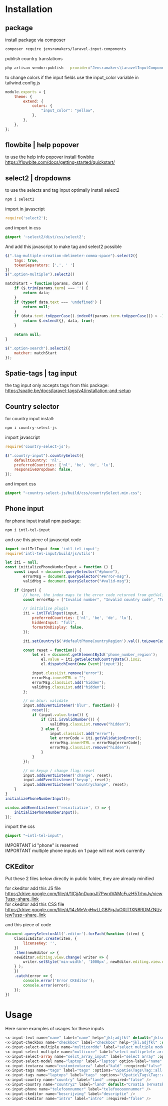# Installation
## package
install package via composer
```bash
composer require jensramakers/laravel-input-components
```
publish country translations
```bash
php artisan vendor:publish --provider="Jensramakers\LaravelInputComponents\LaravelInputComponentsServiceProvider"
```

to change colors if the input fields use the input_color variable in tailwind.config.js
```js
module.exports = {
    theme: {
        extend: {
            colors: {
                "input_color": "yellow",
            },
        },
    },
};
```
## flowbite | help popover
to use the help info popover install flowbite  
https://flowbite.com/docs/getting-started/quickstart/

## select2 | dropdowns
to use the selects and tag input optimally install select2
```bash
npm i select2
```
import in javascript
```js
require('select2');
```
and import in css
```css
@import '~select2/dist/css/select2';
```
And add this javascript to make tag and select2 possible
```js
$(".tag-multiple-creation-delimeter-comma-space").select2({
    tags: true,
    tokenSeparators: [',', ' ']
})
$(".option-multiple").select2()

matchStart = function(params, data) {
    if ($.trim(params.term) === '') {
        return data;
    }
    if (typeof data.text === 'undefined') {
        return null;
    }
    if (data.text.toUpperCase().indexOf(params.term.toUpperCase()) > -1) {
        return $.extend({}, data, true);
    }

    return null;
}

$(".option-search").select2({
    matcher: matchStart
});
```
## Spatie-tags | tag input
the tag input only accepts tags from this package:  
https://spatie.be/docs/laravel-tags/v4/installation-and-setup

## Country selector
for country input install:
```bash
npm i country-select-js
```
import javascript
```js
require('country-select-js');

$(".country-input").countrySelect({
    defaultCountry: 'nl',
    preferredCountries: ['nl', 'be', 'de', 'lu'],
    responsiveDropdown: false,
});
```
and import css
```css
@import "~country-select-js/build/css/countrySelect.min.css";
```
## Phone input
for phone input install npm package:
```bash
npm i intl-tel-input
```
and use this piece of javascript code
```js
import intlTelInput from 'intl-tel-input';
require('intl-tel-input/build/js/utils')

let iti = null;
const initializePhoneNumberInput = function () {
    const input = document.querySelector("#phone"),
        errorMsg = document.querySelector("#error-msg"),
        validMsg = document.querySelector("#valid-msg");

    if (input) {
        // here, the index maps to the error code returned from getValidationError - see readme
        const errorMap = ["Invalid number", "Invalid country code", "Too short", "Too long", "Invalid number"];

        // initialise plugin
        iti = intlTelInput(input, {
            preferredCountries: ['nl', 'be', 'de', 'lu'],
            hiddenInput: "full",
            formatOnDisplay: false,
        });

        iti.setCountry($('#defaultPhoneCountryRegion').val().toLowerCase())

        const reset = function() {
            let el = document.getElementById('phone_number_region');
                el.value = iti.getSelectedCountryData().iso2;
                el.dispatchEvent(new Event('input'));

            input.classList.remove("error");
            errorMsg.innerHTML = "";
            errorMsg.classList.add("hidden");
            validMsg.classList.add("hidden");
        };

        // on blur: validate
        input.addEventListener('blur', function() {
            reset();
            if (input.value.trim()) {
                if (iti.isValidNumber()) {
                    validMsg.classList.remove("hidden");
                } else {
                    input.classList.add("error");
                    let errorCode = iti.getValidationError();
                    errorMsg.innerHTML = errorMap[errorCode];
                    errorMsg.classList.remove("hidden");
                }
            }
        });

        // on keyup / change flag: reset
        input.addEventListener('change', reset);
        input.addEventListener('keyup', reset);
        input.addEventListener("countrychange", reset);
    }
}
initializePhoneNumberInput();

window.addEventListener('reinitialize', () => {
    initializePhoneNumberInput();
});
```
import the css
```css
@import "~intl-tel-input";
```
IMPORTANT id "phone" is reserved  
IMPORTANT multiple phone inputs on 1 page will not work currently

## CKEditor
Put these 2 files below directly in public folder, they are already minified  

for ckeditor add this JS file  
https://drive.google.com/file/d/1ICjjAnDuqqJl7PwrdVAMcFuzH5TrhqJy/view?usp=share_link  
for ckeditor add this CSS file  
https://drive.google.com/file/d/14zMeVnjHwLLGBPigJuOXtT1XN8RDMZNt/view?usp=share_link  

and this piece of code
```js
document.querySelectorAll('.editor').forEach(function (item) {
    ClassicEditor.create(item, {
        licenseKey: '',
    })
    .then(newEditor => {
    newEditor.editing.view.change( writer => {
        writer.setStyle('min-width', '1000px', newEditor.editing.view.document.getRoot());
    } );
    })
    .catch(error => {
        console.error('Error CKEditor');
        console.error(error);
    });
})
```

# Usage
Here some examples of usages for these inputs
```php
<x-input-text name="name" label="name" help="jkl;adjfkl" default="jklsdjfdjk" :required="false" />
<x-input-checkbox name="checkbox" label="checkbox" help="jkl;adjfkl" :default="true" :required="false" />
<x-input-select-multiple name="multicordde" label="select multiple model" :options="Product::all()" :default="Product::whereIn('id', [5,2])->get()" :required="false" />
<x-input-select-multiple name="multicore" label="select multipelele array" :options="['jksdf',234,23]" :default="[0,2]" :required="false" />
<x-input-select-array name="selct_array_input" label="select array" :options="['jksdf',234,23]" :default="1" :required="false" />
<x-input-select-model name="laptop" label="laptop" option-label="name" :options="Product::all()" :default="11" :required="false" />
<x-input-textarea name="customtextarea" label="kald" :required="false" />
<x-input-tags name="tags" label="tags" :options="\Spatie\Tags\Tag::all()" :default="\Spatie\Tags\Tag::where('id', 1)->get()" option-label="name" :required="false" />
<x-input-tags name="laptops" label="tags" :options="\Spatie\Tags\Tag::all()" :default="\Spatie\Tags\Tag::where('id', 2)->get()" option-label="name" :required="false" />
<x-input-country name="country" label="land" :required="false" />
<x-input-country name="country2" label="land" default="Croatia (Hrvatska)" :required="false" />
<x-input-phone name="telefoonnummer" label="telefooooonnummer" />
<x-input-ckeditor name="bescrijving" label="descriptie" />
<x-input-ckeditor name="intro" label="intro" :required="false" />
```
